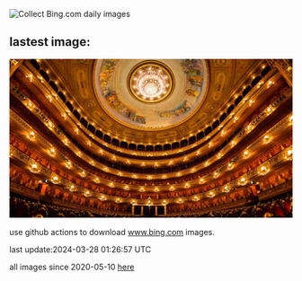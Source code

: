 ![Collect Bing.com daily images](https://github.com/counter2015/bing-daily-images/workflows/Collect%20Bing.com%20daily%20images/badge.svg)
## lastest image:
![](images/TeatroColon.jpg)

use github actions to download www.bing.com images.

last update:2024-03-28 01:26:57 UTC

all images since 2020-05-10 [here](https://github.com/counter2015/bing-daily-images/tree/master/images) 
